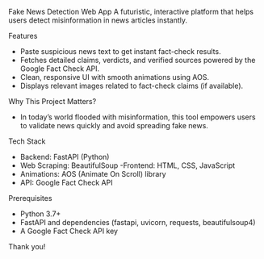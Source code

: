 Fake News Detection Web App
A futuristic, interactive platform that helps users detect misinformation in news articles instantly.

Features
- Paste suspicious news text to get instant fact-check results.
- Fetches detailed claims, verdicts, and verified sources powered by the Google Fact Check API.
- Clean, responsive UI with smooth animations using AOS.
- Displays relevant images related to fact-check claims (if available).

Why This Project Matters? 
- In today’s world flooded with misinformation, this tool empowers users to validate news quickly and avoid spreading fake news.

Tech Stack
- Backend: FastAPI (Python)
- Web Scraping: BeautifulSoup
 -Frontend: HTML, CSS, JavaScript
- Animations: AOS (Animate On Scroll) library
- API: Google Fact Check API

Prerequisites
- Python 3.7+
- FastAPI and dependencies (fastapi, uvicorn, requests, beautifulsoup4)
- A Google Fact Check API key

Thank you!
